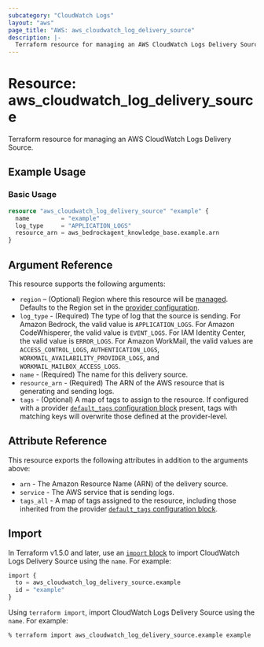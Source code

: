 ```yaml
---
subcategory: "CloudWatch Logs"
layout: "aws"
page_title: "AWS: aws_cloudwatch_log_delivery_source"
description: |-
  Terraform resource for managing an AWS CloudWatch Logs Delivery Source.
---
```


# Resource: aws_cloudwatch_log_delivery_source

Terraform resource for managing an AWS CloudWatch Logs Delivery Source.

## Example Usage

### Basic Usage

```terraform
resource "aws_cloudwatch_log_delivery_source" "example" {
  name         = "example"
  log_type     = "APPLICATION_LOGS"
  resource_arn = aws_bedrockagent_knowledge_base.example.arn
}
```

## Argument Reference

This resource supports the following arguments:

* `region` – (Optional) Region where this resource will be [managed](https://docs.aws.amazon.com/general/latest/gr/rande.html#regional-endpoints). Defaults to the Region set in the [provider configuration](https://registry.terraform.io/providers/hashicorp/aws/latest/docs#aws-configuration-reference).
* `log_type` - (Required) The type of log that the source is sending. For Amazon Bedrock, the valid value is `APPLICATION_LOGS`. For Amazon CodeWhisperer, the valid value is `EVENT_LOGS`. For IAM Identity Center, the valid value is `ERROR_LOGS`. For Amazon WorkMail, the valid values are `ACCESS_CONTROL_LOGS`, `AUTHENTICATION_LOGS`, `WORKMAIL_AVAILABILITY_PROVIDER_LOGS`, and `WORKMAIL_MAILBOX_ACCESS_LOGS`.
* `name` - (Required) The name for this delivery source.
* `resource_arn` - (Required) The ARN of the AWS resource that is generating and sending logs.
* `tags` - (Optional) A map of tags to assign to the resource. If configured with a provider [`default_tags` configuration block](https://registry.terraform.io/providers/hashicorp/aws/latest/docs#default_tags-configuration-block) present, tags with matching keys will overwrite those defined at the provider-level.

## Attribute Reference

This resource exports the following attributes in addition to the arguments above:

* `arn` - The Amazon Resource Name (ARN) of the delivery source.
* `service` - The AWS service that is sending logs.
* `tags_all` - A map of tags assigned to the resource, including those inherited from the provider [`default_tags` configuration block](https://registry.terraform.io/providers/hashicorp/aws/latest/docs#default_tags-configuration-block).

## Import

In Terraform v1.5.0 and later, use an [`import` block](https://developer.hashicorp.com/terraform/language/import) to import CloudWatch Logs Delivery Source using the `name`. For example:

```terraform
import {
  to = aws_cloudwatch_log_delivery_source.example
  id = "example"
}
```

Using `terraform import`, import CloudWatch Logs Delivery Source using the `name`. For example:

```console
% terraform import aws_cloudwatch_log_delivery_source.example example
```
